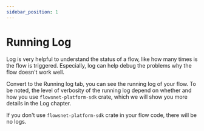 ```yaml
---
sidebar_position: 1
---
```


# Running Log

Log is very helpful to understand the status of a flow, like how many times is the flow is triggered. Especially, log can help debug the problems why the flow doesn't work well.

Convert to the Running log tab, you can see the running log of your flow. To be noted, the level of verbosity of the running log depend on whether and how you use `flowsnet-platform-sdk` crate, which we will show you more details in the Log chapter. 

If you don't use `flowsnet-platform-sdk` crate in your flow code, there will be no logs.